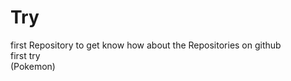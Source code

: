 # Try
first Repository to get know how about the Repositories on github
<br>
first try
<br>
(Pokemon)

